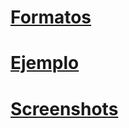 # [Formatos](https://github.com/IIKUYY/HTML5/blob/main/Ch9/Ch9.md)

# [Ejemplo](https://github.com/IIKUYY/HTML5/blob/main/Ch9/Ejemplo)

# [Screenshots](https://github.com/IIKUYY/HTML5/blob/main/Ch9/Assets)